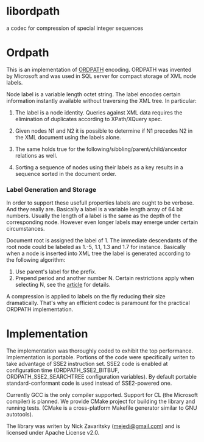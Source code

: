 libordpath
==========

a codec for compression of special integer sequences

# Ordpath

This is an implementation of [ORDPATH](http://www.cs.umb.edu/~poneil/ordpath.pdf)
encoding. ORDPATH was invented by Microsoft and was used in SQL
server for compact storage of XML node labels.

Node label is a variable length octet string.  The label encodes certain
information instantly available without traversing the XML tree. In particular:

1. The label is a node identity.  Queries against XML data requires the
   elimination of duplicates according to XPath/XQuery spec.

2. Given nodes N1 and N2 it is possible to determine if N1 precedes N2 in
   the XML document using the labels alone.

3. The same holds true for the following/sibbling/parent/child/ancestor relations as well.

4. Sorting a sequence of nodes using their labels as a key results in a sequence sorted
   in the document order.

### Label Generation and Storage

In order to support these usefull properties labels are ought to be verbose. And they really are.
Basically a label is a variable length array of 64 bit numbers. Usually the length of a label is
the same as the depth of the corresponding node. However even longer labels may emerge under
certain circumstances.

Document root is assigned the label of 1. The immediate descendants of the root node could be labeled 
as 1.-5, 1.1, 1.3 and 1.7 for instance. Basically when a node is inserted into XML tree
the label is generated according to the following algorithm:

1. Use parent's label for the prefix.
2. Prepend period and another number N.
   Certain restrictions apply when selecting N, see the
   [article](http://www.cs.umb.edu/~poneil/ordpath.pdf) for
   details.

A compression is applied to labels on the fly reducing their size dramatically. That's why an efficient codec
is paramount for the practical ORDPATH implementation.

# Implementation

The implementation was thoroughly coded to exhibit the top performance.
Implementation is portable. Portions of the code were specifically
writen to take advantage of SSE2 instruction set. SSE2 code is enabled
at configuration time (ORDPATH_SSE2_BITBUF, ORDPATH_SSE2_SEARCHTREE
configuration variables). By default portable standard-conformant code
is used instead of SSE2-powered one.

Currently GCC is the only compiler supported. Support for CL (the
Microsoft compiler) is planned. We provide CMake project for building
the library and running tests. (CMake is a cross-platform Makefile
generator similar to GNU autotools).

The library was writen by Nick Zavaritsky (mejedi@gmail.com) and is
licensed under Apache License v2.0.
